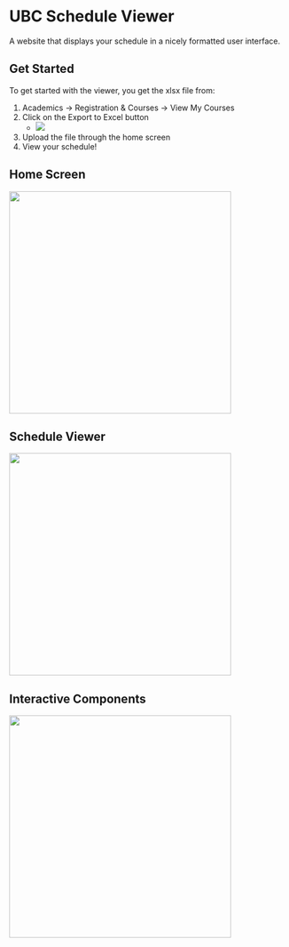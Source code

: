# UBC Schedule Viewer
A website that displays your schedule in a nicely formatted user interface.

## Get Started
To get started with the viewer, you get the xlsx file from:
1. Academics -> Registration & Courses -> View My Courses
2. Click on the Export to Excel button
    - <img src="https://i.imgur.com/6daCvLa.png">
3. Upload the file through the home screen
4. View your schedule!


## Home Screen
<img src="https://i.imgur.com/ujmyZX8.png" height=400px>

## Schedule Viewer
<img src="https://i.imgur.com/mjHbjug.png" height=400px>

## Interactive Components
<img src="https://i.imgur.com/pIiIYG3.png" height=400px>